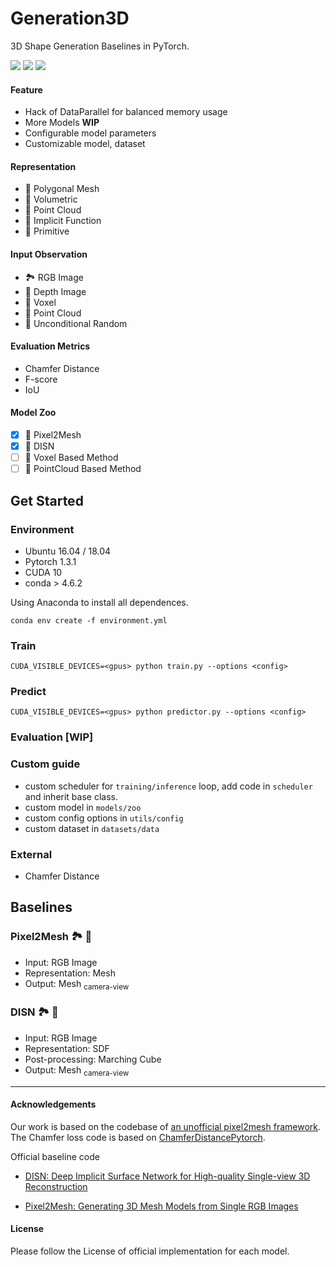 # Generation3D

3D Shape Generation Baselines in PyTorch.

![](https://img.shields.io/static/v1?label=Gen3D&message=0.1.0&color=blue) 
![](https://img.shields.io/static/v1?label=PyTorch&message=1.3.1&color=orange)
![](https://img.shields.io/static/v1?label=CUDA&message=10.0&color=green)
#### Feature

- Hack of DataParallel for balanced memory usage
- More Models **WIP**
- Configurable model parameters
- Customizable model, dataset

#### Representation

- 💎 Polygonal Mesh
- 👾 Volumetric
- 🎲 Point Cloud
- 🎯 Implicit Function
- 💊 Primitive

#### Input Observation
- 🏞 RGB Image
- 📡 Depth Image
- 👾 Voxel
- 🎲 Point Cloud
- 🎰 Unconditional Random

#### Evaluation Metrics

- Chamfer Distance
- F-score
- IoU

#### Model Zoo
- [x] 💎 Pixel2Mesh
- [x] 🎯 DISN
- [ ] 👾 Voxel Based Method
- [ ] 🎲 PointCloud Based Method

## Get Started

### Environment
- Ubuntu 16.04 / 18.04
- Pytorch 1.3.1
- CUDA 10
- conda > 4.6.2

Using Anaconda to install all dependences.

```
conda env create -f environment.yml
```

### Train

```
CUDA_VISIBLE_DEVICES=<gpus> python train.py --options <config>
```

### Predict

```
CUDA_VISIBLE_DEVICES=<gpus> python predictor.py --options <config>
```

### Evaluation [WIP]

### Custom guide

- custom scheduler for `training/inference` loop, add code in `scheduler` and inherit base class.
- custom model in `models/zoo`
- custom config options in `utils/config`
- custom dataset in `datasets/data`

### External
- Chamfer Distance

## Baselines

### Pixel2Mesh 🏞 💎

- Input: RGB Image 
- Representation: Mesh
- Output: Mesh <sub>camera-view</sub>

### DISN 🏞 🎯

- Input: RGB Image
- Representation: SDF
- Post-processing: Marching Cube
- Output: Mesh <sub>camera-view</sub>

---

#### Acknowledgements

Our work is based on the codebase of [an unofficial pixel2mesh framework](https://github.com/noahcao/Pixel2Mesh). The Chamfer loss code is based on [ChamferDistancePytorch](https://github.com/ThibaultGROUEIX/ChamferDistancePytorch).

Official baseline code

- [DISN: Deep Implicit Surface Network for High-quality Single-view 3D Reconstruction](https://github.com/Xharlie/DISN)

- [Pixel2Mesh: Generating 3D Mesh Models from Single RGB Images](https://github.com/nywang16/Pixel2Mesh)


#### License

Please follow the License of official implementation for each model.